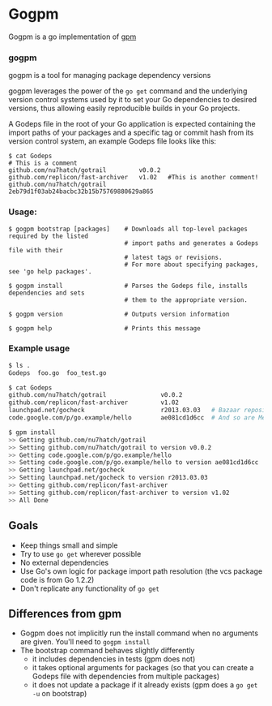 # Gogpm

Gogpm is a go implementation of [gpm](https://github.com/pote/gpm)

### gogpm

gogpm is a tool for managing package dependency versions

gogpm leverages the power of the `go get` command and the underlying version
control systems used by it to set your Go dependencies to desired versions,
thus allowing easily reproducible builds in your Go projects.

A Godeps file in the root of your Go application is expected containing
the import paths of your packages and a specific tag or commit hash
from its version control system, an example Godeps file looks like this:

    $ cat Godeps
    # This is a comment
    github.com/nu7hatch/gotrail         v0.0.2
    github.com/replicon/fast-archiver   v1.02   #This is another comment!
    github.com/nu7hatch/gotrail         2eb79d1f03ab24bacbc32b15b75769880629a865


### Usage:

    $ gogpm bootstrap [packages]    # Downloads all top-level packages required by the listed
                                    # import paths and generates a Godeps file with their
                                    # latest tags or revisions.
                                    # For more about specifying packages, see 'go help packages'.

    $ gogpm install                 # Parses the Godeps file, installs dependencies and sets
                                    # them to the appropriate version.

    $ gogpm version                 # Outputs version information

    $ gogpm help                    # Prints this message


### Example usage

```bash
$ ls .
Godeps  foo.go  foo_test.go

$ cat Godeps
github.com/nu7hatch/gotrail               v0.0.2
github.com/replicon/fast-archiver         v1.02
launchpad.net/gocheck                     r2013.03.03   # Bazaar repositories are supported
code.google.com/p/go.example/hello        ae081cd1d6cc  # And so are Mercurial ones

$ gpm install
>> Getting github.com/nu7hatch/gotrail
>> Setting github.com/nu7hatch/gotrail to version v0.0.2
>> Getting code.google.com/p/go.example/hello
>> Setting code.google.com/p/go.example/hello to version ae081cd1d6cc
>> Getting launchpad.net/gocheck
>> Setting launchpad.net/gocheck to version r2013.03.03
>> Getting github.com/replicon/fast-archiver
>> Setting github.com/replicon/fast-archiver to version v1.02
>> All Done
```


## Goals
 * Keep things small and simple
 * Try to use `go get` wherever possible
 * No external dependencies
 * Use Go's own logic for package import path resolution (the vcs package code is from Go 1.2.2)
 * Don't replicate any functionality of `go get`


## Differences from gpm
 * Gogpm does not implicitly run the install command when no arguments are given. You'll need to `gogpm install`
 * The bootstrap command behaves slightly differently
   * it includes dependencies in tests (gpm does not)
   * it takes optional arguments for packages (so that you can create a Godeps file with dependencies from multiple packages)
   * it does not update a package if it already exists (gpm does a `go get -u` on bootstrap)
